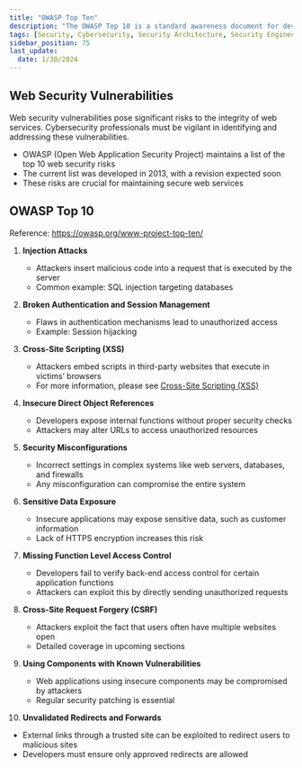 ```yaml
---
title: "OWASP Top Ten"
description: "The OWASP Top 10 is a standard awareness document for developers and web application security."
tags: [Security, Cybersecurity, Security Architecture, Security Engineering]
sidebar_position: 75
last_update:
  date: 1/30/2024
---
```




## Web Security Vulnerabilities 

Web security vulnerabilities pose significant risks to the integrity of web services. Cybersecurity professionals must be vigilant in identifying and addressing these vulnerabilities.

- OWASP (Open Web Application Security Project) maintains a list of the top 10 web security risks  
- The current list was developed in 2013, with a revision expected soon  
- These risks are crucial for maintaining secure web services  

## OWASP Top 10 

Reference: https://owasp.org/www-project-top-ten/

1. **Injection Attacks**
   - Attackers insert malicious code into a request that is executed by the server
   - Common example: SQL injection targeting databases

2. **Broken Authentication and Session Management**
   - Flaws in authentication mechanisms lead to unauthorized access  
   - Example: Session hijacking

3. **Cross-Site Scripting (XSS)**
   - Attackers embed scripts in third-party websites that execute in victims’ browsers  
   - For more information, please see [Cross-Site Scripting (XSS)](/docs/007-Cybersecurity/012-List-of-Attacks/099-Other-Attacks.md)

4. **Insecure Direct Object References**
   - Developers expose internal functions without proper security checks  
   - Attackers may alter URLs to access unauthorized resources

5. **Security Misconfigurations**
   - Incorrect settings in complex systems like web servers, databases, and firewalls  
   - Any misconfiguration can compromise the entire system

6. **Sensitive Data Exposure**
   - Insecure applications may expose sensitive data, such as customer information  
   - Lack of HTTPS encryption increases this risk

7. **Missing Function Level Access Control**
   - Developers fail to verify back-end access control for certain application functions  
   - Attackers can exploit this by directly sending unauthorized requests

8. **Cross-Site Request Forgery (CSRF)**
   - Attackers exploit the fact that users often have multiple websites open  
   - Detailed coverage in upcoming sections

9. **Using Components with Known Vulnerabilities**
   - Web applications using insecure components may be compromised by attackers  
   - Regular security patching is essential

10. **Unvalidated Redirects and Forwards**
   - External links through a trusted site can be exploited to redirect users to malicious sites  
   - Developers must ensure only approved redirects are allowed
